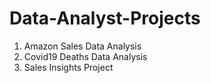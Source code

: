 # Data-Analyst-Projects


1. Amazon Sales Data Analysis
2. Covid19 Deaths Data Analysis
3. Sales Insights Project
